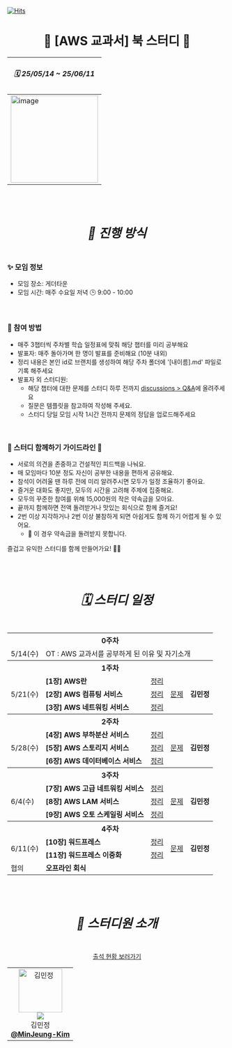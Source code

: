  

[![Hits](https://hits.seeyoufarm.com/api/count/incr/badge.svg?url=https://github.com/roxie-dev/NestJS-Book-Study&count_bg=%2379C83D&title_bg=%235B5E66&icon=&icon_color=%23E7E7E7&title=hits&edge_flat=false)](https://hits.seeyoufarm.com) 
#  <div align="center"> 📖 [AWS 교과서] 북 스터디 📖  </div>

  
<div align="center">
   
| <h5> 🗓️ 25/05/14 ~ 25/06/11 </h5> |
| --- |
| <img width="200" alt="image" src="https://github.com/user-attachments/assets/1aec7911-d078-4ad4-932f-03b57b0a806b"/> |

</div> 
<br/>
<br/>
 

#  <div align="center"> <h5> 📣 진행 방식 </h5> </div> 
###  ✨ 모임 정보

- 모임 장소: 게더타운 
- 모임 시간: 매주 수요일 저녁 🕒 9:00 - 10:00
 
<br />

###  🚀 참여 방법

- 매주 3챕터씩 주차별 학습 일정표에 맞춰 해당 챕터를 미리 공부해요
- 발표자: 매주 돌아가며 한 명이 발표를 준비해요 (10분 내외)
- 정리 내용은 본인 id로 브랜치를 생성하여 해당 주차 폴더에 '[내이름].md' 파일로 기록 해주세요 
- 발표자 외 스터디원:
    - 해당 챕터에 대한 문제를 스터디 하루 전까지 [discussions > Q&A](https://github.com/roxie-dev/AWS-TextBook-Study/discussions/categories/q-a)에 올려주세요
    - 질문은 템플릿을 참고하여 작성해 주세요.
    - 스터디 당일 모임 시작 1시간 전까지 문제의 정답을 업로드해주세요  

 
<br />

###  🌱 스터디 함께하기 가이드라인 🌱

- 서로의 의견을 존중하고 건설적인 피드백을 나눠요.  
- 매 모임마다 10분 정도 자신이 공부한 내용을 편하게 공유해요.  
- 참석이 어려울 땐 하루 전에 미리 알려주시면 모두가 일정 조율하기 좋아요.  
- 즐거운 대화도 좋지만, 모두의 시간을 고려해 주제에 집중해요.  
- 모두의 꾸준한 참여를 위해 15,000원의 작은 약속금을 모아요.  
- 끝까지 함께하면 전액 돌려받거나 맛있는 회식으로 함께 즐겨요!
- 2번 이상 지각하거나 2번 이상 불참하게 되면 아쉽게도 함께 하기 어렵게 될 수 있어요.  
  - 🚨 이 경우 약속금을 돌려받지 못합니다.



즐겁고 유익한 스터디를 함께 만들어가요! 💪✨

<br/>
<br/>

#  <div align="center"><h5>🗓️ 스터디 일정 </h5></div>
<div align="center">
   
<table>
  <tr>
    <th colspan="5">0주차</th>
  </tr>
  <tr>
    <td>5/14(수)</td>
    <td  colspan="4">OT :  AWS 교과서를 공부하게 된 이유 및 자기소개</td>
  </tr>
  <tr>
    <th colspan="5">1주차</th>
  </tr>
  <tr>
    <td rowspan="3">5/21(수)</td>
    <td> <b>[1장] AWS란</b></td>
    <td><a href="https://github.com/roxie-dev/NestJS-Book-Study/tree/main/1%EC%A3%BC/%5B3%EC%9E%A5%5D%20%EC%95%A0%ED%94%8C%EB%A6%AC%EC%BC%80%EC%9D%B4%EC%85%98%EC%9D%98%20%EA%B4%80%EB%AC%B8-%EC%9D%B8%ED%84%B0%ED%8E%98%EC%9D%B4%EC%8A%A4">정리</a></td>  
    <td rowspan="3"><a href="https://github.com/roxie-dev/NestJS-Book-Study/discussions/categories/q-a">문제</a></td>
    <td rowspan="3"> <b>김민정</b></td> 
  </tr> 
   <tr> 
    <td> <b>[2장] AWS 컴퓨팅 서비스</b></td>
    <td><a href="https://github.com/roxie-dev/NestJS-Book-Study/tree/main/1%EC%A3%BC/%5B4%EC%9E%A5%5D%20%ED%95%B5%EC%8B%AC%20%EB%8F%84%EB%A9%94%EC%9D%B8%20%EB%A1%9C%EC%A7%81%EC%9D%84%20%ED%8F%AC%ED%95%A8%ED%95%98%EB%8A%94%20%ED%94%84%EB%A1%9C%EB%B0%94%EC%9D%B4%EB%8D%94">정리</a></td>  
  </tr>
 <tr> 
    <td> <b>[3장] AWS 네트워킹 서비스</b></td>
    <td><a href="https://github.com/roxie-dev/NestJS-Book-Study/tree/main/1%EC%A3%BC/%5B4%EC%9E%A5%5D%20%ED%95%B5%EC%8B%AC%20%EB%8F%84%EB%A9%94%EC%9D%B8%20%EB%A1%9C%EC%A7%81%EC%9D%84%20%ED%8F%AC%ED%95%A8%ED%95%98%EB%8A%94%20%ED%94%84%EB%A1%9C%EB%B0%94%EC%9D%B4%EB%8D%94">정리</a></td>  
  </tr>
  <tr>
    <th colspan="5">2주차</th>
  </tr> 
   <tr>
    <td rowspan="3">5/28(수)</td>
    <td> <b>[4장] AWS 부하분산 서비스</b></td>
    <td><a href="https://github.com/roxie-dev/NestJS-Book-Study/tree/main/2%EC%A3%BC/%5B5%EC%9E%A5%5D%20SW%20%EB%B3%B5%EC%9E%A1%EB%8F%84%EB%A5%BC%20%EB%82%AE%EC%B6%94%EA%B8%B0%20%EC%9C%84%ED%95%9C%20%EB%AA%A8%EB%93%88%20%EC%84%A4%EA%B3%84">정리</a></td>
    <td rowspan="3"><a href="https://github.com/roxie-dev/NestJS-Book-Study/discussions/categories/q-a">문제</a></td>
    <td rowspan="3"> <b>김민정</b></td> 
  </tr>
  <tr> 
    <td> <b>[5장] AWS 스토리지 서비스</b></td>
    <td><a href="https://github.com/roxie-dev/NestJS-Book-Study/tree/main/2%EC%A3%BC/%5B6%EC%9E%A5%5D%20%EB%8F%99%EC%A0%81%20%EB%AA%A8%EB%93%88%EC%9D%84%20%ED%99%9C%EC%9A%A9%ED%95%9C%20%ED%99%98%EA%B2%BD%20%EB%B3%80%EC%88%98%20%EA%B5%AC%EC%84%B1">정리</a></td> 
  </tr>
    <tr> 
    <td> <b>[6장] AWS 데이터베이스 서비스</b></td>
    <td><a href="https://github.com/roxie-dev/NestJS-Book-Study/tree/main/2%EC%A3%BC/%5B7%EC%9E%A5%5D%20%ED%8C%8C%EC%9D%B4%ED%94%84%EC%99%80%20%EC%9C%A0%ED%9A%A8%EC%84%B1%20%EA%B2%80%EC%82%AC-%EC%9A%94%EC%B2%AD%EC%9D%B4%20%EC%A0%9C%EB%8C%80%EB%A1%9C%20%EC%A0%84%EB%8B%AC%EB%90%98%EC%97%88%EB%8A%94%EA%B0%80">정리</a></td> 
  </tr>
  <tr>
    <th colspan="5">3주차</th>
  </tr>
  
   <tr>
    <td rowspan="3">6/4(수)</td>
    <td> <b>[7장] AWS 고급 네트워킹 서비스</b></td>
    <td><a href="https://github.com/roxie-dev/NestJS-Book-Study/tree/main/3%EC%A3%BC/%5B8%EC%9E%A5%5D%20%EC%98%81%EC%86%8D%ED%99%94-%EB%8D%B0%EC%9D%B4%ED%84%B0%EB%A5%BC%20%EA%B8%B0%EC%97%AD%ED%95%98%EA%B3%A0%20%EB%8B%A4%EB%A3%A8%EA%B8%B0">정리</a></td>
    <td rowspan="3"><a href="https://github.com/roxie-dev/NestJS-Book-Study/discussions/categories/q-a">문제</a></td>
    <td rowspan="3"> <b>김민정</b></td> 
  </tr>
  <tr> 
    <td> <b>[8장] AWS LAM 서비스</b></td>
    <td><a href="https://github.com/roxie-dev/NestJS-Book-Study/tree/main/3%EC%A3%BC/%5B9%EC%9E%A5%5D%20%EC%9A%94%EC%B2%AD%20%EC%B2%98%EB%A6%AC%20%EC%A0%84%EC%97%90%20%EB%B6%80%EA%B0%80%20%EA%B8%B0%EB%8A%A5%EC%9D%84%20%EC%88%98%ED%96%89%ED%95%98%EA%B8%B0%20%EC%9C%84%ED%95%9C%20%EB%AF%B8%EB%93%A4%EC%9B%A8%EC%96%B4">정리</a></td> 
  </tr>
   <tr> 
    <td> <b>[9장] AWS 오토 스케일링 서비스</b></td>
    <td><a href="https://github.com/roxie-dev/NestJS-Book-Study/tree/main/3%EC%A3%BC/%5B10%EC%9E%A5%5D%20%EA%B6%8C%ED%95%9C%20%ED%99%95%EC%9D%B8%EC%9D%84%20%EC%9C%84%ED%95%9C%20%EA%B0%80%EB%93%9C-%20JWT%20%EC%9D%B8%EC%A6%9D">정리</a></td> 
  </tr>
   <tr>
    <th colspan="5">4주차</th>
  </tr>
   <tr>
    <td rowspan="2">6/11(수)</td>
    <td> <b>[10장] 워드프레스</b></td>
    <td><a href="https://github.com/roxie-dev/NestJS-Book-Study/tree/main/4%EC%A3%BC/%5B11%EC%9E%A5%5D%20%EB%A1%9C%EA%B9%85-%EC%95%A0%ED%94%8C%EB%A6%AC%EC%BC%80%EC%9D%B4%EC%85%98%EC%9D%98%20%EB%8F%99%EC%9E%91%20%EA%B8%B0%EB%A1%9D">정리</a></td>
    <td rowspan="2"><a href="https://github.com/roxie-dev/NestJS-Book-Study/discussions/categories/q-a">문제</a></td>
    <td rowspan="2"> <b>김민정</b></td> 
  </tr>
   <tr> 
    <td> <b>[11장] 워드프레스 이중화 </b></td>
    <td><a href="https://github.com/roxie-dev/NestJS-Book-Study/tree/main/4%EC%A3%BC/%5B12%EC%9E%A5%5D%20%EB%AA%A8%EB%93%A0%20%EA%B2%83%EC%9D%80%20%ED%95%AD%EC%83%81%20%EC%8B%A4%ED%8C%A8%ED%95%9C%EB%8B%A4-%EC%98%88%EC%99%B8%20%ED%95%84%ED%84%B0">정리</a></td> 
  </tr> 
 <tr>
    <td>협의</td>
    <td colspan="5"> <b>오프라인 회식</b></td> 
  </tr>  
</table> 
</div>

<br/>
<br/>


#  <div align="center"> <h5> 👋 스터디원 소개 </h5> </div> 

<div align="center">

  [출석 현황 보러가기](https://github.com/roxie-dev/NestJS-Book-Study/discussions/6)

</div>

<div align="center">
  <table>
  <tr>
    <td align="center"> 
      <img src="https://avatars.githubusercontent.com/u/79193369?v=4" width="100px;" alt="김민정"/>  
      <br/>
      <img src="https://img.shields.io/badge/출석률-0%2F4-blue?style=flat-square"/>  
      <br/>
      김민정
      <br/>
      <a href="https://github.com/MinJeung-Kim"><b>@MinJeung-Kim</b></a> 
    </td>
     
  </tr>
</table>
</div>

